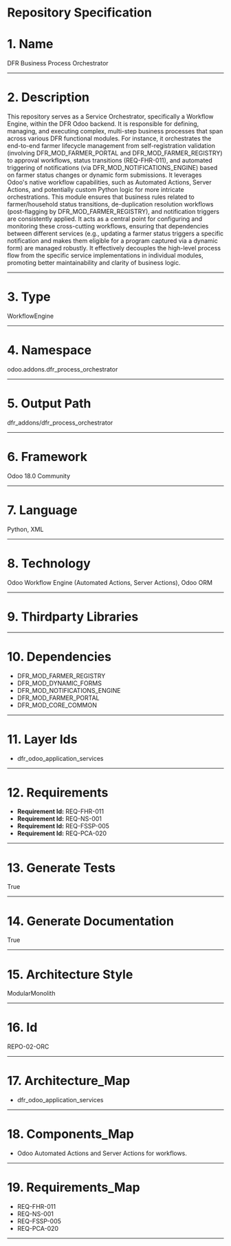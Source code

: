 # Repository Specification

# 1. Name
DFR Business Process Orchestrator


---

# 2. Description
This repository serves as a Service Orchestrator, specifically a Workflow Engine, within the DFR Odoo backend. It is responsible for defining, managing, and executing complex, multi-step business processes that span across various DFR functional modules. For instance, it orchestrates the end-to-end farmer lifecycle management from self-registration validation (involving DFR_MOD_FARMER_PORTAL and DFR_MOD_FARMER_REGISTRY) to approval workflows, status transitions (REQ-FHR-011), and automated triggering of notifications (via DFR_MOD_NOTIFICATIONS_ENGINE) based on farmer status changes or dynamic form submissions. It leverages Odoo's native workflow capabilities, such as Automated Actions, Server Actions, and potentially custom Python logic for more intricate orchestrations. This module ensures that business rules related to farmer/household status transitions, de-duplication resolution workflows (post-flagging by DFR_MOD_FARMER_REGISTRY), and notification triggers are consistently applied. It acts as a central point for configuring and monitoring these cross-cutting workflows, ensuring that dependencies between different services (e.g., updating a farmer status triggers a specific notification and makes them eligible for a program captured via a dynamic form) are managed robustly. It effectively decouples the high-level process flow from the specific service implementations in individual modules, promoting better maintainability and clarity of business logic.


---

# 3. Type
WorkflowEngine


---

# 4. Namespace
odoo.addons.dfr_process_orchestrator


---

# 5. Output Path
dfr_addons/dfr_process_orchestrator


---

# 6. Framework
Odoo 18.0 Community


---

# 7. Language
Python, XML


---

# 8. Technology
Odoo Workflow Engine (Automated Actions, Server Actions), Odoo ORM


---

# 9. Thirdparty Libraries



---

# 10. Dependencies

- DFR_MOD_FARMER_REGISTRY
- DFR_MOD_DYNAMIC_FORMS
- DFR_MOD_NOTIFICATIONS_ENGINE
- DFR_MOD_FARMER_PORTAL
- DFR_MOD_CORE_COMMON


---

# 11. Layer Ids

- dfr_odoo_application_services


---

# 12. Requirements

- **Requirement Id:** REQ-FHR-011  
- **Requirement Id:** REQ-NS-001  
- **Requirement Id:** REQ-FSSP-005  
- **Requirement Id:** REQ-PCA-020  


---

# 13. Generate Tests
True


---

# 14. Generate Documentation
True


---

# 15. Architecture Style
ModularMonolith


---

# 16. Id
REPO-02-ORC


---

# 17. Architecture_Map

- dfr_odoo_application_services


---

# 18. Components_Map

- Odoo Automated Actions and Server Actions for workflows.


---

# 19. Requirements_Map

- REQ-FHR-011
- REQ-NS-001
- REQ-FSSP-005
- REQ-PCA-020


---

